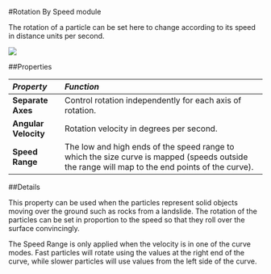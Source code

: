 #Rotation By Speed module

The rotation of a particle can be set here to change according to its speed in distance units per second.

![](../uploads/Main/PartSysRotBySpeedInsp.png)

##Properties

|**_Property_** |**_Function_** |
|:---|:---|
|__Separate Axes__ |Control rotation independently for each axis of rotation. |
|__Angular Velocity__ |Rotation velocity in degrees per second. |
|__Speed Range__ |The low and high ends of the speed range to which the size curve is mapped (speeds outside the range will map to the end points of the curve). |

##Details

This property can be used when the particles represent solid objects moving over the ground such as rocks from a landslide. The rotation of the particles can be set in proportion to the speed so that they roll over the surface convincingly.

The Speed Range is only applied when the velocity is in one of the curve modes. Fast particles will rotate using the values at the right end of the curve, while slower particles will use values from the left side of the curve.